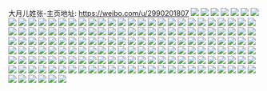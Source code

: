 大月儿姓张-主页地址: https://weibo.com/u/2990201807 
![](https://wx4.sinaimg.cn/mw2000/b23adbcfly1h9f3kdvmt0j22tc240npd.jpg) 
![](https://wx4.sinaimg.cn/mw2000/b23adbcfly1h9f3keqh4nj22tc240qv5.jpg) 
![](https://wx4.sinaimg.cn/mw2000/b23adbcfly1h9f3kff9k9j22402tckjl.jpg) 
![](https://wx4.sinaimg.cn/mw2000/b23adbcfly1h9f3kfyl44j22tc240e81.jpg) 
![](https://wx4.sinaimg.cn/mw2000/b23adbcfly1h9f3kh0g1oj22tc240kjl.jpg) 
![](https://wx4.sinaimg.cn/mw2000/b23adbcfly1h9f3ki6oa1j22402tchdt.jpg) 
![](https://wx4.sinaimg.cn/mw2000/b23adbcfly1h9f3kimr7aj217k0wojzg.jpg) 
![](https://wx4.sinaimg.cn/mw2000/b23adbcfly1h9f3kiwpe4j217k0wo11f.jpg) 
![](https://wx4.sinaimg.cn/mw2000/b23adbcfly1h9f3kjv6b0j22tc240e81.jpg) 
![](https://wx4.sinaimg.cn/mw2000/b23adbcfly1h9f3kkrispj22tc240x6p.jpg) 
![](https://wx4.sinaimg.cn/mw2000/b23adbcfly1h9f3jd7zmij21h90u0gyl.jpg) 
![](https://wx4.sinaimg.cn/mw2000/b23adbcfly1h9f3jdpb8wj21h90u0avi.jpg) 
![](https://wx4.sinaimg.cn/mw2000/b23adbcfly1h9f3je8b0aj21h90u0e44.jpg) 
![](https://wx4.sinaimg.cn/mw2000/b23adbcfly1h9f3jeim04j21h90u0am6.jpg) 
![](https://wx4.sinaimg.cn/mw2000/b23adbcfly1h9f3jervyzj21h90u0drt.jpg) 
![](https://wx4.sinaimg.cn/mw2000/b23adbcfly1h9f3jf1akjj21h90u0k58.jpg) 
![](https://wx4.sinaimg.cn/mw2000/b23adbcfly1h9f3jfd4flj21h90u0113.jpg) 
![](https://wx4.sinaimg.cn/mw2000/b23adbcfly1h9f3jfocibj21h90u0tlu.jpg) 
![](https://wx4.sinaimg.cn/mw2000/b23adbcfly1h9f3jg5kbtj21h90u0kgh.jpg) 
![](https://wx4.sinaimg.cn/mw2000/b23adbcfly1h9f3jh6vmlj23kg20c4qr.jpg) 
![](https://wx4.sinaimg.cn/mw2000/b23adbcfly1h9f3jj0o25j23y82you0z.jpg) 
![](https://wx4.sinaimg.cn/mw2000/b23adbcfly1h9f3jkpi8rj23kg20c1l0.jpg) 
![](https://wx4.sinaimg.cn/mw2000/b23adbcfly1h9f3jm6svfj23kg20chdv.jpg) 
![](https://wx4.sinaimg.cn/mw2000/b23adbcfly1h9f3jnn097j23kg20ckjm.jpg) 
![](https://wx4.sinaimg.cn/mw2000/b23adbcfly1h9f3jp0vzgj22yo200npe.jpg) 
![](https://wx4.sinaimg.cn/mw2000/b23adbcfly1h9f3jpokq3j22yo200e81.jpg) 
![](https://wx4.sinaimg.cn/mw2000/b23adbcfly1h9f3jqyaugj22yo200hdv.jpg) 
![](https://wx4.sinaimg.cn/mw2000/b23adbcfly1h9f3jrzvg2j22002yokjm.jpg) 
![](https://wx4.sinaimg.cn/mw2000/b23adbcfly1h90xjm10o9j20wo1uogwd.jpg) 
![](https://wx4.sinaimg.cn/mw2000/b23adbcfly1h90xjmfi2xj20wo1uojzv.jpg) 
![](https://wx4.sinaimg.cn/mw2000/b23adbcfly1h8xgja5kz4j20wo17kk0i.jpg) 
![](https://wx4.sinaimg.cn/mw2000/b23adbcfly1h8plf3fwb1j22tc240kjm.jpg) 
![](https://wx4.sinaimg.cn/mw2000/b23adbcfly1h8plf4dxj8j22tc240npe.jpg) 
![](https://wx4.sinaimg.cn/mw2000/b23adbcfly1h8plf5aracj22402tc4qq.jpg) 
![](https://wx4.sinaimg.cn/mw2000/b23adbcfly1h8plf69wctj22tc2404qq.jpg) 
![](https://wx4.sinaimg.cn/mw2000/b23adbcfly1h8plf73o6nj22tc2407wi.jpg) 
![](https://wx4.sinaimg.cn/mw2000/b23adbcfly1h8plf8krdoj22402tc1l2.jpg) 
![](https://wx4.sinaimg.cn/mw2000/b23adbcfly1h8plf8zfj8j21r40zkgvp.jpg) 
![](https://wx4.sinaimg.cn/mw2000/b23adbcfly1h8plf9bt4oj21r40zk1kx.jpg) 
![](https://wx4.sinaimg.cn/mw2000/b23adbcfly1h8ime66a5jj22tc240qv5.jpg) 
![](https://wx4.sinaimg.cn/mw2000/b23adbcfly1h7yjz6mfucj22tc2404lc.jpg) 
![](https://wx4.sinaimg.cn/mw2000/b23adbcfly1h7yjz7wm0kj22tc2404qq.jpg) 
![](https://wx4.sinaimg.cn/mw2000/b23adbcfly1h7vl6ky2m4j22402tcb29.jpg) 
![](https://wx4.sinaimg.cn/mw2000/b23adbcfly1h7ugxazxk5j22tc2407wh.jpg) 
![](https://wx4.sinaimg.cn/mw2000/b23adbcfly1h7ugxbxlrpj22tc240b29.jpg) 
![](https://wx4.sinaimg.cn/mw2000/b23adbcfly1h7ugxd75f5j22tc2404qq.jpg) 
![](https://wx4.sinaimg.cn/mw2000/b23adbcfly1h7ugxet6qhj22tc2401kz.jpg) 
![](https://wx4.sinaimg.cn/mw2000/b23adbcfly1h7uh28hc6kj20tc0m0gmi.jpg) 
![](https://wx4.sinaimg.cn/mw2000/b23adbcfly1h7uh28pe3jj20tc0m0gmq.jpg) 
![](https://wx4.sinaimg.cn/mw2000/b23adbcfly1h7uh28yqawj20tc0js0u4.jpg) 
![](https://wx4.sinaimg.cn/mw2000/b23adbcfly1h7ugxjmjavj22tc240u0x.jpg) 
![](https://wx4.sinaimg.cn/mw2000/b23adbcfly1h7ugxl27x0j22tc240u0y.jpg) 
![](https://wx4.sinaimg.cn/mw2000/b23adbcfly1h7ugxm6duvj22tc2404qq.jpg) 
![](https://wx4.sinaimg.cn/mw2000/b23adbcfly1h7ugxnxy1ej22tc2407wi.jpg) 
![](https://wx4.sinaimg.cn/mw2000/b23adbcfly1h7ugxpoo7tj22402tce83.jpg) 
![](https://wx4.sinaimg.cn/mw2000/b23adbcfly1h7ugxrecikj22402tc7wj.jpg) 
![](https://wx4.sinaimg.cn/mw2000/b23adbcfly1h7ugxtdcicj22tc2401kz.jpg) 
![](https://wx4.sinaimg.cn/mw2000/b23adbcfly1h7ugxuopy7j22402tc7wi.jpg) 
![](https://wx4.sinaimg.cn/mw2000/b23adbcfly1h7nipb7sbej22tc240hdt.jpg) 
![](https://wx4.sinaimg.cn/mw2000/b23adbcfly1h6z8qo3fqkj21400u0415.jpg) 
![](https://wx4.sinaimg.cn/mw2000/b23adbcfly1h6z8qorr8tj21400u0q4d.jpg) 
![](https://wx4.sinaimg.cn/mw2000/b23adbcfly1h6qnkt7gmvj20tc0m0wg0.jpg) 
![](https://wx4.sinaimg.cn/mw2000/b23adbcfly1h5mv8nhr6ej22dc2dc1ky.jpg) 
![](https://wx4.sinaimg.cn/mw2000/b23adbcfly1h5mv8rymwcj235s33nb2d.jpg) 
![](https://wx4.sinaimg.cn/mw2000/b23adbcfly1h5mv8w5s9nj235s35se82.jpg) 
![](https://wx4.sinaimg.cn/mw2000/b23adbcfly1h5mv8xy8kmj21s01s0npd.jpg) 
![](https://wx4.sinaimg.cn/mw2000/b23adbcfly1h5mv906eq9j22dc2dc4qq.jpg) 
![](https://wx4.sinaimg.cn/mw2000/b23adbcfly1h5mv93gwakj22402401ky.jpg) 
![](https://wx4.sinaimg.cn/mw2000/b23adbcfly1h5kf9di6srj22tc240hdt.jpg) 
![](https://wx4.sinaimg.cn/mw2000/b23adbcfly1h5kf9by504j22fr1dgnfj.jpg) 
![](https://wx4.sinaimg.cn/mw2000/b23adbcfly1h5kf9cmrbmj22tc240e81.jpg) 
![](https://wx4.sinaimg.cn/mw2000/b23adbcfly1h544h5chzpj22402tce81.jpg) 
![](https://wx4.sinaimg.cn/mw2000/b23adbcfly1h4z7kth4xhj22tc240e81.jpg) 
![](https://wx4.sinaimg.cn/mw2000/b23adbcfly1h4mhz4gj2dj21400u00v2.jpg) 
![](https://wx4.sinaimg.cn/mw2000/b23adbcfly1h4jb1vb4e1j22db35se82.jpg) 
![](https://wx4.sinaimg.cn/mw2000/b23adbcfly1h4jb1mwmywj22db35snpd.jpg) 
![](https://wx4.sinaimg.cn/mw2000/b23adbcfly1h4jb1t7ro1j22yo249npe.jpg) 
![](https://wx4.sinaimg.cn/mw2000/b23adbcfly1h4jb1pmulwj21vj2tcnpe.jpg) 
![](https://wx4.sinaimg.cn/mw2000/b23adbcfly1h4jb1tububj20th0woahp.jpg) 
![](https://wx4.sinaimg.cn/mw2000/b23adbcfly1h4jb1rb8yuj22402tc4qr.jpg) 
![](https://wx4.sinaimg.cn/mw2000/b23adbcfly1h4d112lx51j22tc240qv6.jpg) 
![](https://wx4.sinaimg.cn/mw2000/b23adbcfly1h4d1146iv5j22tc240npf.jpg) 
![](https://wx4.sinaimg.cn/mw2000/b23adbcfly1h439cqhy0ij235s35o4qs.jpg) 
![](https://wx4.sinaimg.cn/mw2000/b23adbcfly1h3u15jpp3nj22tc2401kx.jpg) 
![](https://wx4.sinaimg.cn/mw2000/b23adbcfly1h3n385ypibj22tc2407wh.jpg) 
![](https://wx4.sinaimg.cn/mw2000/b23adbcfly1h3n386joi5j22tc2401kx.jpg) 
![](https://wx4.sinaimg.cn/mw2000/b23adbcfly1h3n3871pdwj22tc2401kx.jpg) 
![](https://wx4.sinaimg.cn/mw2000/b23adbcfly1h3n387sj6aj22tc2407wh.jpg) 
![](https://wx4.sinaimg.cn/mw2000/b23adbcfly1h3h8az0felj22tc240axg.jpg) 
![](https://wx4.sinaimg.cn/mw2000/b23adbcfly1h3evnxx7ngj22tc240kjl.jpg) 
![](https://wx4.sinaimg.cn/mw2000/b23adbcfly1h2yubp5xmoj20wo1uowxx.jpg) 
![](https://wx4.sinaimg.cn/mw2000/b23adbcfly1h2yubpvay5j20wo1uoe19.jpg) 
![](https://wx4.sinaimg.cn/mw2000/b23adbcfly1h2yubqzb02j20wo1uo7re.jpg) 
![](https://wx4.sinaimg.cn/mw2000/b23adbcfly1h2yubrmrwyj20wo1uokeg.jpg) 
![](https://wx4.sinaimg.cn/mw2000/b23adbcfly1h2yubscrquj20wo1uo7vl.jpg) 
![](https://wx4.sinaimg.cn/mw2000/b23adbcfly1h1ud7hobwlj22tc240u0x.jpg) 
![](https://wx4.sinaimg.cn/mw2000/003gmA5ply1gu8el05khfj60qo0qotax02.jpg) 
![](https://wx4.sinaimg.cn/mw2000/b23adbcfly1gqrfknqswwj20u01t0aqg.jpg) 
![](https://wx4.sinaimg.cn/mw2000/b23adbcfly1gheqymqdxhj23s051chdw.jpg) 
![](https://wx4.sinaimg.cn/mw2000/b23adbcfly1ghdnkaexkjj20k00zktbt.jpg) 
![](https://wx4.sinaimg.cn/mw2000/b23adbcfly1gfdv43vepgj20u01401eo.jpg) 
![](https://wx4.sinaimg.cn/mw2000/b23adbcfly1gfdv43m5oqj20u00u0wzf.jpg) 
![](https://wx4.sinaimg.cn/mw2000/b23adbcfly1gfdv42fo8wj20or0u2h10.jpg) 
![](https://wx4.sinaimg.cn/mw2000/b23adbcfly1gfdv40mpm6j20u01407r3.jpg) 
![](https://wx4.sinaimg.cn/mw2000/b23adbcfly1gfdv438knyj20po0u0qjo.jpg) 
![](https://wx4.sinaimg.cn/mw2000/b23adbcfly1gfdv40z371j20u00u2wvm.jpg) 
![](https://wx4.sinaimg.cn/mw2000/b23adbcfly1gfdv44ugw1j20u01407ru.jpg) 
![](https://wx4.sinaimg.cn/mw2000/b23adbcfly1gfdv454zooj20u0140x2f.jpg) 
![](https://wx4.sinaimg.cn/mw2000/b23adbcfly1gfdv45gbr8j20u01407ox.jpg) 
![](https://wx4.sinaimg.cn/mw2000/b23adbcfly1gevzvtpag1j20y60o6tkh.jpg) 
![](https://wx4.sinaimg.cn/mw2000/b23adbcfly1geeb1ne33nj20u01401kx.jpg) 
![](https://wx4.sinaimg.cn/mw2000/b23adbcfly1gdd0wxqvlij20u01t0ne4.jpg) 
![](https://wx4.sinaimg.cn/mw2000/b23adbcfly1gdd0wyzwz9j20u01t0ty7.jpg) 
![](https://wx4.sinaimg.cn/mw2000/b23adbcfly1gdd0x00qh3j20u01t0txz.jpg) 
![](https://wx4.sinaimg.cn/mw2000/b23adbcfly1gctqhzl70hj20u0140e50.jpg) 
![](https://wx4.sinaimg.cn/mw2000/b23adbcfly1gcrigew1snj20qo0goq4e.jpg) 
![](https://wx4.sinaimg.cn/mw2000/b23adbcfly1gcb8xmy83ij20u0140atg.jpg) 
![](https://wx4.sinaimg.cn/mw2000/b23adbcfly1gca6oog8j6j22yo3y8e83.jpg) 
![](https://wx4.sinaimg.cn/mw2000/b23adbcfly1gbykbbowxbj22tc240u0y.jpg) 
![](https://wx4.sinaimg.cn/mw2000/b23adbcfly1gbykbesu3zj22402tcnpf.jpg) 
![](https://wx4.sinaimg.cn/mw2000/b23adbcfly1gbykbi3mvuj22402tcx6r.jpg) 
![](https://wx4.sinaimg.cn/mw2000/b23adbcfly1gbykbjexifj22tc240hdt.jpg) 
![](https://wx4.sinaimg.cn/mw2000/b23adbcfly1gbykbkrtldj22tc2401ky.jpg) 
![](https://wx4.sinaimg.cn/mw2000/b23adbcfly1gbykbmlxcnj22402tcu0y.jpg) 
![](https://wx4.sinaimg.cn/mw2000/b23adbcfly1gbykbnxjj7j22tc240u0x.jpg) 
![](https://wx4.sinaimg.cn/mw2000/b23adbcfly1gbykbpcwn4j22tc240qv5.jpg) 
![](https://wx4.sinaimg.cn/mw2000/b23adbcfly1gbykbr8feqj22tc240qv5.jpg) 
![](https://wx4.sinaimg.cn/mw2000/b23adbcfly1gbykbshvgrj22tc240kjl.jpg) 
![](https://wx4.sinaimg.cn/mw2000/b23adbcfly1gbs7k9fbfzj22tc2407wh.jpg) 
![](https://wx4.sinaimg.cn/mw2000/b23adbcfly1gbqe5f23cvj22tc2407d0.jpg) 
![](https://wx4.sinaimg.cn/mw2000/b23adbcfly1gbqd4gk8ubj22402tc4qq.jpg) 
![](https://wx4.sinaimg.cn/mw2000/b23adbcfly1gbqd4hbt3sj20u00u0h9h.jpg) 
![](https://wx4.sinaimg.cn/mw2000/b23adbcfly1gbi7dpycdtj20p00xctbo.jpg) 
![](https://wx4.sinaimg.cn/mw2000/b23adbcfly1gbi7dqfaqmj20p00xc7mz.jpg) 
![](https://wx4.sinaimg.cn/mw2000/b23adbcfly1gbhb1gjmdaj20jx0k1jt8.jpg) 
![](https://wx4.sinaimg.cn/mw2000/b23adbcfly1gb488e2vcaj21901o0u0x.jpg) 
![](https://wx4.sinaimg.cn/mw2000/b23adbcfly1gb1ugzhrcij20u0140ad9.jpg) 
![](https://wx4.sinaimg.cn/mw2000/b23adbcfly1gb0ww19i0rj20u0140ha1.jpg) 
![](https://wx4.sinaimg.cn/mw2000/b23adbcfly1gb0p15amspj20u00u076p.jpg) 
![](https://wx4.sinaimg.cn/mw2000/b23adbcfly1gb0p15n69ej20u00u0mzp.jpg) 
![](https://wx4.sinaimg.cn/mw2000/b23adbcfly1gayvx7sigzj20u0140ted.jpg) 
![](https://wx4.sinaimg.cn/mw2000/b23adbcfly1gaymjab3i0j22402tcqv6.jpg) 
![](https://wx4.sinaimg.cn/mw2000/b23adbcfly1gaymjcmky6j22402tcu0y.jpg) 
![](https://wx4.sinaimg.cn/mw2000/b23adbcfly1gaxm6oelxcj20u01401kx.jpg) 
![](https://wx4.sinaimg.cn/mw2000/b23adbcfly1gaxm6p8afhj21400u0nnm.jpg) 
![](https://wx4.sinaimg.cn/mw2000/b23adbcfly1gax4u87hbtj20u0140ahb.jpg) 
![](https://wx4.sinaimg.cn/mw2000/b23adbcfly1gawcuxokmyj20u00u076j.jpg) 
![](https://wx4.sinaimg.cn/mw2000/b23adbcfly1gavu1q1grbj21400u0afe.jpg) 
![](https://wx4.sinaimg.cn/mw2000/b23adbcfly1gau5osu1tbj21t00u0nn8.jpg) 
![](https://wx4.sinaimg.cn/mw2000/b23adbcfly1gau5oti68mj21t00u04qp.jpg) 
![](https://wx4.sinaimg.cn/mw2000/b23adbcfly1gau5otu04cj21t00u0dyt.jpg) 
![](https://wx4.sinaimg.cn/mw2000/b23adbcfly1gatruuj1odj20u01hc4qp.jpg) 
![](https://wx4.sinaimg.cn/mw2000/b23adbcfly1gatruuwst1j21400u0qpr.jpg) 
![](https://wx4.sinaimg.cn/mw2000/b23adbcfly1gatruv5rumj21400u04lo.jpg) 
![](https://wx4.sinaimg.cn/mw2000/b23adbcfly1gatruvf8w6j21400u07or.jpg) 
![](https://wx4.sinaimg.cn/mw2000/b23adbcfly1gatruw5mwkj21400u0nnj.jpg) 
![](https://wx4.sinaimg.cn/mw2000/b23adbcfly1gatruwfeg5j21400u0x1a.jpg) 
![](https://wx4.sinaimg.cn/mw2000/b23adbcfly1gatrux0a0vj22tc2404qq.jpg) 
![](https://wx4.sinaimg.cn/mw2000/b23adbcfly1gatruxhh1hj20u01401kx.jpg) 
![](https://wx4.sinaimg.cn/mw2000/b23adbcfly1gatruxxotdj22tc240npd.jpg) 
![](https://wx4.sinaimg.cn/mw2000/b23adbcfly1gasynyxtccj232o21sx11.jpg) 
![](https://wx4.sinaimg.cn/mw2000/b23adbcfly1g9xt4i1aotj20u00u0kbr.jpg) 
![](https://wx4.sinaimg.cn/mw2000/b23adbcfly1g9xt4ig66qj20u00u0qqk.jpg) 
